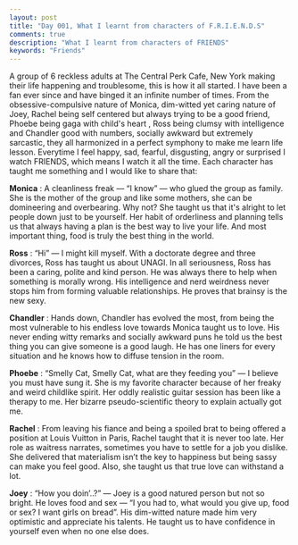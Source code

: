 ```yaml
---
layout: post
title: "Day 001, What I learnt from characters of F.R.I.E.N.D.S"
comments: true
description: "What I learnt from characters of FRIENDS"
keywords: "Friends"
---
```

A group of 6 reckless adults at The Central Perk Cafe, New York making their life happening and troublesome, this is how it all started. I have been a fan ever since and have binged it an infinite number of times. From the obsessive-compulsive nature of Monica, dim-witted yet caring nature of Joey, Rachel being self centered but always trying to be a good friend, Phoebe being gaga with child's heart , Ross being clumsy with intelligence and Chandler good with numbers, socially awkward but extremely sarcastic, they all harmonized in a perfect symphony to make me learn life lesson. Everytime I feel happy, sad, fearful, disgusting, angry or surprised I watch FRIENDS, which means I watch it all the time. Each character has taught me something and I would like to share that:

**Monica** : A cleanliness freak — “I know” — who glued the group as family. She is the mother of the group and like some mothers, she can be domineering and overbearing. Why not? She taught us that it's alright to let people down just to be yourself. Her habit of orderliness and planning tells us that always having a plan is the best way to live your life. And most important thing, food is truly the best thing in the world.

**Ross** : “Hi” — I might kill myself. With a doctorate degree and three divorces, Ross has taught us about UNAGI. In all seriousness, Ross has been a caring, polite and kind person. He was always there to help when something is morally wrong. His intelligence and nerd weirdness never stops him from forming valuable relationships. He proves that brainsy is the new sexy. 

**Chandler** : Hands down, Chandler has evolved the most, from being the most vulnerable to his endless love towards Monica taught us to love. His never ending witty remarks and socially awkward puns he told us the best thing you can give someone is a good laugh. He has one liners for every situation and he knows how to diffuse tension in the room.  

**Phoebe** : “Smelly Cat, Smelly Cat, what are they feeding you” —  I believe you must have sung it. She is my favorite character because of her freaky and weird childlike spirit. Her oddly realistic guitar session has been like a therapy to me. Her bizarre pseudo-scientific theory to explain actually got me.

**Rachel** : From leaving his fiance and being a spoiled brat to being offered a position at Louis Vuitton in Paris, Rachel taught that it is never too late. Her role as waitress narrates, sometimes you have to settle for a job you dislike. She delivered that materialism isn’t the key to happiness but being sassy can make you feel good. Also, she taught us that true love can withstand a lot.

**Joey** : “How you doin’..?” — Joey is a good natured person but not so bright. He loves food and sex — “I you had to, what would you give up, food or sex? I want girls on bread”. His dim-witted nature made him very optimistic and appreciate his talents. He taught us to have confidence in yourself even when no one else does. 